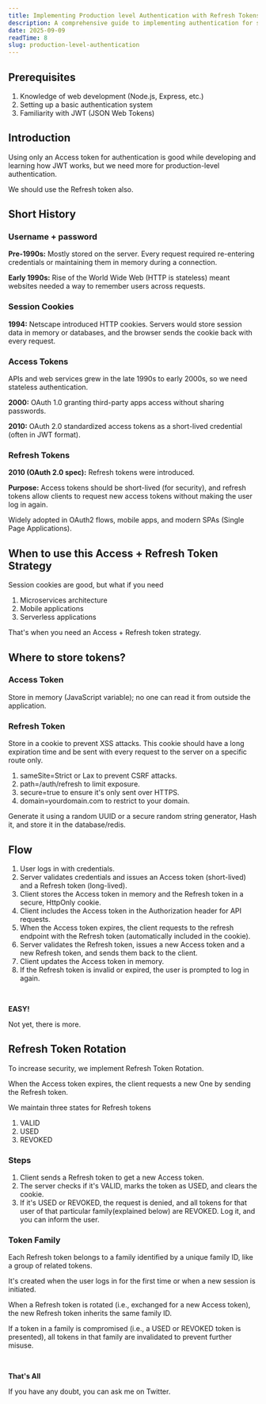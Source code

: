 ```yaml
---
title: Implementing Production level Authentication with Refresh Tokens
description: A comprehensive guide to implementing authentication for secure and seamless user authentication in web applications, using refresh tokens and access tokens.
date: 2025-09-09
readTime: 8
slug: production-level-authentication
---
```


## Prerequisites

1. Knowledge of web development (Node.js, Express, etc.)
2. Setting up a basic authentication system
3. Familiarity with JWT (JSON Web Tokens)

## Introduction

Using only an Access token for authentication is good while developing and learning how JWT works, but we need more for production-level authentication.

We should use the Refresh token also.

## Short History

### Username + password

**Pre-1990s:** Mostly stored on the server. Every request required re-entering credentials or maintaining them in memory during a connection.

**Early 1990s:** Rise of the World Wide Web (HTTP is stateless) meant websites needed a way to remember users across requests.

### Session Cookies

**1994:** Netscape introduced HTTP cookies.
Servers would store session data in memory or databases, and the browser sends the cookie back with every request.

### Access Tokens

APIs and web services grew in the late 1990s to early 2000s, so we need stateless authentication.

**2000:** OAuth 1.0 granting third-party apps access without sharing passwords.

**2010:** OAuth 2.0 standardized access tokens as a short-lived credential (often in JWT format).

### Refresh Tokens

**2010 (OAuth 2.0 spec):** Refresh tokens were introduced.

**Purpose:** Access tokens should be short-lived (for security), and refresh tokens allow clients to request new access tokens without making the user log in again.

Widely adopted in OAuth2 flows, mobile apps, and modern SPAs (Single Page Applications).

## When to use this Access + Refresh Token Strategy

Session cookies are good, but what if you need

1. Microservices architecture
2. Mobile applications
3. Serverless applications

That's when you need an Access + Refresh token strategy.

## Where to store tokens?

### Access Token

Store in memory (JavaScript variable); no one can read it from outside the application.

### Refresh Token

Store in a cookie to prevent XSS attacks. This cookie should have a long expiration time and be sent with every request to the server on a specific route only.

1. sameSite=Strict or Lax to prevent CSRF attacks.
2. path=/auth/refresh to limit exposure.
3. secure=true to ensure it's only sent over HTTPS.
4. domain=yourdomain.com to restrict to your domain.

Generate it using a random UUID or a secure random string generator, Hash it, and store it in the database/redis.

## Flow

1. User logs in with credentials.
2. Server validates credentials and issues an Access token (short-lived) and a Refresh token (long-lived).
3. Client stores the Access token in memory and the Refresh token in a secure, HttpOnly cookie.
4. Client includes the Access token in the Authorization header for API requests.
5. When the Access token expires, the client requests to the refresh endpoint with the Refresh token (automatically included in the cookie).
6. Server validates the Refresh token, issues a new Access token and a new Refresh token, and sends them back to the client.
7. Client updates the Access token in memory.
8. If the Refresh token is invalid or expired, the user is prompted to log in again.

<br>

**EASY!**

Not yet, there is more.

## Refresh Token Rotation

To increase security, we implement Refresh Token Rotation.

When the Access token expires, the client requests a new One by sending the Refresh token.

We maintain three states for Refresh tokens

1. VALID
2. USED
3. REVOKED

### Steps

1. Client sends a Refresh token to get a new Access token.
2. The server checks if it's VALID, marks the token as USED, and clears the cookie.
3. If it's USED or REVOKED, the request is denied, and all tokens for that user of that particular family(explained below) are REVOKED. Log it, and you can inform the user.

### Token Family

Each Refresh token belongs to a family identified by a unique family ID, like a group of related tokens.

It's created when the user logs in for the first time or when a new session is initiated.

When a Refresh token is rotated (i.e., exchanged for a new Access token), the new Refresh token inherits the same family ID.

If a token in a family is compromised (i.e., a USED or REVOKED token is presented), all tokens in that family are invalidated to prevent further misuse.

<br>

**That's All**

If you have any doubt, you can ask me on Twitter.
